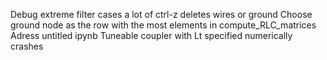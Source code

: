 Debug extreme filter cases
a lot of ctrl-z deletes wires or ground
Choose ground node as the row with the most elements in compute_RLC_matrices
Adress untitled ipynb
Tuneable coupler with Lt specified numerically crashes